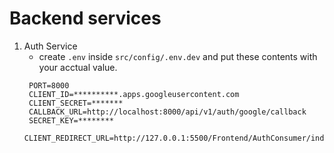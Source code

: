 # Backend services

1. Auth Service
   - create `.env` inside `src/config/.env.dev` and put these contents with your acctual value.
   ```.env
    PORT=8000
    CLIENT_ID=**********.apps.googleusercontent.com
    CLIENT_SECRET=*******
    CALLBACK_URL=http://localhost:8000/api/v1/auth/google/callback
    SECRET_KEY=********
    CLIENT_REDIRECT_URL=http://127.0.0.1:5500/Frontend/AuthConsumer/index.html
   ```

